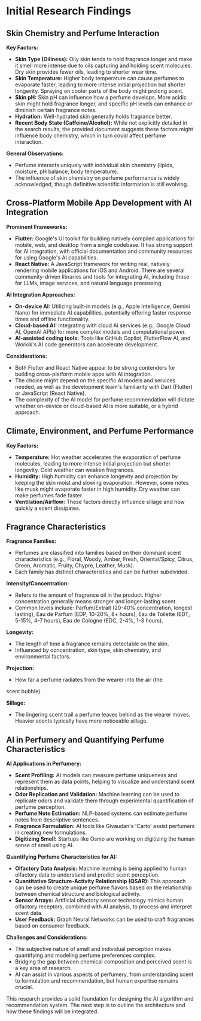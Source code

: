 # Initial Research Findings

## Skin Chemistry and Perfume Interaction

**Key Factors:**
*   **Skin Type (Oiliness):** Oily skin tends to hold fragrance longer and make it smell more intense due to oils capturing and holding scent molecules. Dry skin provides fewer oils, leading to shorter wear time.
*   **Skin Temperature:** Higher body temperature can cause perfumes to evaporate faster, leading to more intense initial projection but shorter longevity. Spraying on cooler parts of the body might prolong scent.
*   **Skin pH:** Skin pH can influence how a perfume develops. More acidic skin might hold fragrance longer, and specific pH levels can enhance or diminish certain fragrance notes.
*   **Hydration:** Well-hydrated skin generally holds fragrance better.
*   **Recent Body State (Caffeine/Alcohol):** While not explicitly detailed in the search results, the provided document suggests these factors might influence body chemistry, which in turn could affect perfume interaction.

**General Observations:**
*   Perfume interacts uniquely with individual skin chemistry (lipids, moisture, pH balance, body temperature).
*   The influence of skin chemistry on perfume performance is widely acknowledged, though definitive scientific information is still evolving.

## Cross-Platform Mobile App Development with AI Integration

**Prominent Frameworks:**
*   **Flutter:** Google's UI toolkit for building natively compiled applications for mobile, web, and desktop from a single codebase. It has strong support for AI integration, with official documentation and community resources for using Google's AI capabilities.
*   **React Native:** A JavaScript framework for writing real, natively rendering mobile applications for iOS and Android. There are several community-driven libraries and tools for integrating AI, including those for LLMs, image services, and natural language processing.

**AI Integration Approaches:**
*   **On-device AI:** Utilizing built-in models (e.g., Apple Intelligence, Gemini Nano) for immediate AI capabilities, potentially offering faster response times and offline functionality.
*   **Cloud-based AI:** Integrating with cloud AI services (e.g., Google Cloud AI, OpenAI APIs) for more complex models and computational power.
*   **AI-assisted coding tools:** Tools like GitHub Copilot, FlutterFlow AI, and Workik's AI code generators can accelerate development.

**Considerations:**
*   Both Flutter and React Native appear to be strong contenders for building cross-platform mobile apps with AI integration.
*   The choice might depend on the specific AI models and services needed, as well as the development team's familiarity with Dart (Flutter) or JavaScript (React Native).
*   The complexity of the AI model for perfume recommendation will dictate whether on-device or cloud-based AI is more suitable, or a hybrid approach.



## Climate, Environment, and Perfume Performance

**Key Factors:**
*   **Temperature:** Hot weather accelerates the evaporation of perfume molecules, leading to more intense initial projection but shorter longevity. Cold weather can weaken fragrances.
*   **Humidity:** High humidity can enhance longevity and projection by keeping the skin moist and slowing evaporation. However, some notes like musk might evaporate faster in high humidity. Dry weather can make perfumes fade faster.
*   **Ventilation/Airflow:** These factors directly influence sillage and how quickly a scent dissipates.

## Fragrance Characteristics

**Fragrance Families:**
*   Perfumes are classified into families based on their dominant scent characteristics (e.g., Floral, Woody, Amber, Fresh, Oriental/Spicy, Citrus, Green, Aromatic, Fruity, Chypre, Leather, Musk).
*   Each family has distinct characteristics and can be further subdivided.

**Intensity/Concentration:**
*   Refers to the amount of fragrance oil in the product. Higher concentration generally means stronger and longer-lasting scent.
*   Common levels include: Parfum/Extrait (20-40% concentration, longest lasting), Eau de Parfum (EDP, 10-20%, 8+ hours), Eau de Toilette (EDT, 5-15%, 4-7 hours), Eau de Cologne (EDC, 2-4%, 1-3 hours).

**Longevity:**
*   The length of time a fragrance remains detectable on the skin.
*   Influenced by concentration, skin type, skin chemistry, and environmental factors.

**Projection:**
*   How far a perfume radiates from the wearer into the air (the 


scent bubble).

**Sillage:**
*   The lingering scent trail a perfume leaves behind as the wearer moves. Heavier scents typically have more noticeable sillage.



## AI in Perfumery and Quantifying Perfume Characteristics

**AI Applications in Perfumery:**
*   **Scent Profiling:** AI models can measure perfume uniqueness and represent them as data points, helping to visualize and understand scent relationships.
*   **Odor Replication and Validation:** Machine learning can be used to replicate odors and validate them through experimental quantification of perfume perception.
*   **Perfume Note Estimation:** NLP-based systems can estimate perfume notes from descriptive sentences.
*   **Fragrance Formulation:** AI tools like Givaudan's 'Carto' assist perfumers in creating new formulations.
*   **Digitizing Smell:** Startups like Osmo are working on digitizing the human sense of smell using AI.

**Quantifying Perfume Characteristics for AI:**
*   **Olfactory Data Analysis:** Machine learning is being applied to human olfactory data to understand and predict scent perception.
*   **Quantitative Structure-Activity Relationship (QSAR):** This approach can be used to create unique perfume flavors based on the relationship between chemical structure and biological activity.
*   **Sensor Arrays:** Artificial olfactory sensor technology mimics human olfactory receptors, combined with AI analysis, to process and interpret scent data.
*   **User Feedback:** Graph Neural Networks can be used to craft fragrances based on consumer feedback.

**Challenges and Considerations:**
*   The subjective nature of smell and individual perception makes quantifying and modeling perfume preferences complex.
*   Bridging the gap between chemical composition and perceived scent is a key area of research.
*   AI can assist in various aspects of perfumery, from understanding scent to formulation and recommendation, but human expertise remains crucial.

This research provides a solid foundation for designing the AI algorithm and recommendation system. The next step is to outline the architecture and how these findings will be integrated.

